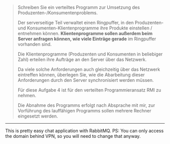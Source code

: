 > Schreiben Sie ein verteiltes Programm zur Umsetzung des Produzenten-/Konsumentenproblems.
> 
> Der serverseitige Teil verwaltet einen Ringpuffer, in den Produzenten- und Konsumenten-Klientenprogramme ihre Produkte einstellen / entnehmen können.
> **Klientenprogramme sollen außerdem beim Server anfragen können, wie viele Einträge gerade** im Ringpuffer vorhanden sind.
> 
> Die Klientenprogramme (Produzenten und Konsumenten in beliebiger Zahl) erteilen ihre Aufträge an den Server über das Netzwerk.
> 
> Da viele solche Anforderungen auch gleichzeitig über das Netzwerk eintreffen können, überlegen Sie, wie die Abarbeitung dieser Anforderungen durch den Server synchronisiert werden müssen.
> 
> Für diese Aufgabe 4 ist für den verteilten Programmieransatz RMI zu nehmen.
> 
> Die Abnahme des Programms erfolgt nach Absprache mit mir, zur Vorführung des lauffähigen Programms sollen mehrere Rechner eingesetzt werden. 



- - -

This is pretty easy chat application with RabbitMQ. 
PS: You can only access the domain behind VPN, so you will need to change that anyway. 

